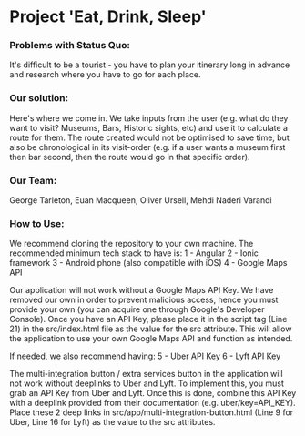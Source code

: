 # Project 'Eat, Drink, Sleep'

### Problems with Status Quo:
It's difficult to be a tourist - you have to plan your itinerary long in advance and research where you have to go for each place.

### Our solution:
Here's where we come in. We take inputs from the user (e.g. what do they want to visit? Museums, Bars, Historic sights, etc) and use it to calculate a route for them. The route created would not be optimised to save time, but also be chronological in its visit-order (e.g. if a user wants a museum first then bar second, then the route would go in that specific order).

### Our Team:
George Tarleton, Euan Macqueen, Oliver Ursell, Mehdi Naderi Varandi

### How to Use:
We recommend cloning the repository to your own machine. The recommended minimum tech stack to have is:
1 - Angular
2 - Ionic framework
3 - Android phone (also compatible with iOS)
4 - Google Maps API

Our application will not work without a Google Maps API Key. We have removed our own in order to prevent malicious access, hence you must provide your own (you can acquire one through Google's Developer Console). Once you have an API Key, please place it in the script tag (Line 21) in the src/index.html file as the value for the src attribute. This will allow the application to use your own Google Maps API and function as intended.

If needed, we also recommend having:
5 - Uber API Key
6 - Lyft API Key

The multi-integration button / extra services button in the application will not work without deeplinks to Uber and Lyft. To implement this, you must grab an API Key from Uber and Lyft. Once this is done, combine this API Key with a deeplink provided from their documentation (e.g. uber/key=API_KEY). Place these 2 deep links in src/app/multi-integration-button.html (Line 9 for Uber, Line 16 for Lyft) as the value to the src attributes.
